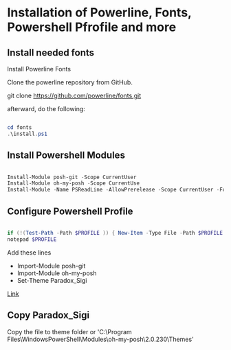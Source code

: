 # Installation of Powerline, Fonts, Powershell Pfrofile and more

## Install needed fonts

Install Powerline Fonts

Clone the powerline repository from GitHub.

git clone https://github.com/powerline/fonts.git

afterward, do the following:

```powershell

cd fonts
.\install.ps1

```

## Install Powershell Modules

```powershell

Install-Module posh-git -Scope CurrentUser
Install-Module oh-my-posh -Scope CurrentUse
Install-Module -Name PSReadLine -AllowPrerelease -Scope CurrentUser -Force -SkipPublisherCheck

```

## Configure Powershell Profile

```Powershell

if (!(Test-Path -Path $PROFILE )) { New-Item -Type File -Path $PROFILE -Force }
notepad $PROFILE

```

Add these lines

* Import-Module posh-git
* Import-Module oh-my-posh
* Set-Theme Paradox_Sigi

[Link](https://github.com/Jaykul/PowerLine/blob/acdb08698b71a40177c72c9d7aa4ee36c08f4c3d/README.md)

## Copy Paradox_Sigi 

Copy the file to theme folder or 'C:\Program Files\WindowsPowerShell\Modules\oh-my-posh\2.0.230\Themes'
